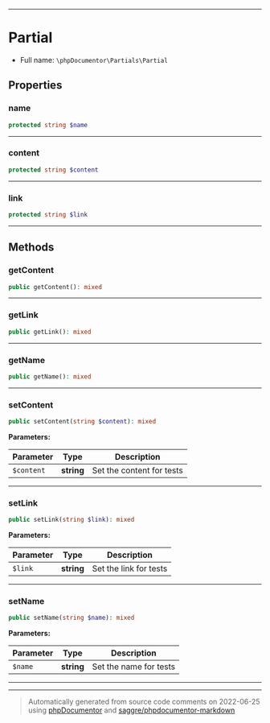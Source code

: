 ***

# Partial





* Full name: `\phpDocumentor\Partials\Partial`



## Properties


### name



```php
protected string $name
```






***

### content



```php
protected string $content
```






***

### link



```php
protected string $link
```






***

## Methods


### getContent



```php
public getContent(): mixed
```











***

### getLink



```php
public getLink(): mixed
```











***

### getName



```php
public getName(): mixed
```











***

### setContent



```php
public setContent(string $content): mixed
```








**Parameters:**

| Parameter | Type | Description |
|-----------|------|-------------|
| `$content` | **string** | Set the content for tests |




***

### setLink



```php
public setLink(string $link): mixed
```








**Parameters:**

| Parameter | Type | Description |
|-----------|------|-------------|
| `$link` | **string** | Set the link for tests |




***

### setName



```php
public setName(string $name): mixed
```








**Parameters:**

| Parameter | Type | Description |
|-----------|------|-------------|
| `$name` | **string** | Set the name for tests |




***


***
> Automatically generated from source code comments on 2022-06-25 using [phpDocumentor](http://www.phpdoc.org/) and [saggre/phpdocumentor-markdown](https://github.com/Saggre/phpDocumentor-markdown)
